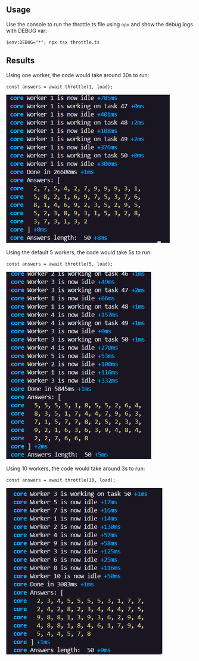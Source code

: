 ## Usage

Use the console to run the throttle.ts file using `npx` and show the debug logs with DEBUG var:

```
$env:DEBUG="*"; npx tsx throttle.ts
```

## Results

Using one worker, the code would take around 30s to run:

```
const answers = await throttle(1, load);
```

![alt text](image-1.png)

Using the default 5 workers, the code would take 5s to run:

```
const answers = await throttle(5, load);
```

![alt text](image-2.png)

Using 10 workers, the code would take around 3s to run:

```
const answers = await throttle(10, load);
```

![alt text](image.png)
